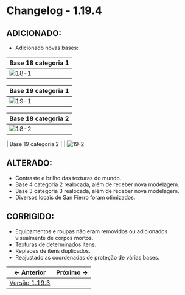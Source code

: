 # Changelog - 1.19.4

## **ADICIONADO**:
- Adicionado novas bases:

| Base 18 categoria 1 |
|------------------|
| ![18-1](https://i.imgur.com/LmG0kBv.png)

| Base 19 categoria 1 |
|---------------------|
| ![19-1](https://i.imgur.com/NHrMESB.png)

| Base 18 categoria 2 |
|---------------------|
| ![18-2](https://i.imgur.com/31TENQg.png)

| Base 19 categoria 2 |
| ![19-2](https://i.imgur.com/Sue2o5w.png)

## **ALTERADO**:
- Contraste e brilho das texturas do mundo.
- Base 4 categoria 2 realocada, além de receber nova modelagem.
- Base 3 categoria 3 realocada, além de receber nova modelagem.
- Diversos locais de San Fierro foram otimizados.

## **CORRIGIDO**:

- Equipamentos e roupas não eram removidos ou adicionados visualmente de corpos mortos.
- Texturas de determinados itens.
- Replaces de itens duplicados.
- Reajustado as coordenadas de proteção de várias bases.

← Anterior             |  Próximo →
:-------------------------:|:-------------------------:
[Versão 1.19.3](https://www.stoneagemta.com/releases/dayz/1.19.3) |